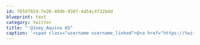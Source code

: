 ```yaml
---
id: f859702d-7e26-494b-9307-4d54c4f32bdd
blueprint: text
category: twitter
title: "'@Joey_Aquino 65"
caption: '<span class="username username_linked">@<a href="https://twitter.com/Joey_Aquino" title="Joey Aquino">Joey_Aquino</a></span> 65'
---
```

